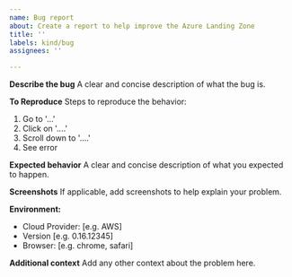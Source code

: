 ```yaml
---
name: Bug report
about: Create a report to help improve the Azure Landing Zone
title: ''
labels: kind/bug
assignees: ''

---
```


**Describe the bug**
A clear and concise description of what the bug is.

**To Reproduce**
Steps to reproduce the behavior:
1. Go to '...'
2. Click on '....'
3. Scroll down to '....'
4. See error

**Expected behavior**
A clear and concise description of what you expected to happen.

**Screenshots**
If applicable, add screenshots to help explain your problem.

**Environment:**
 - Cloud Provider: [e.g. AWS]
 - Version [e.g. 0.16.12345]
 - Browser: [e.g. chrome, safari]

**Additional context**
Add any other context about the problem here.
